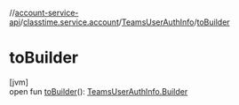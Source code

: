 //[account-service-api](../../../index.md)/[classtime.service.account](../index.md)/[TeamsUserAuthInfo](index.md)/[toBuilder](to-builder.md)

# toBuilder

[jvm]\
open fun [toBuilder](to-builder.md)(): [TeamsUserAuthInfo.Builder](-builder/index.md)
